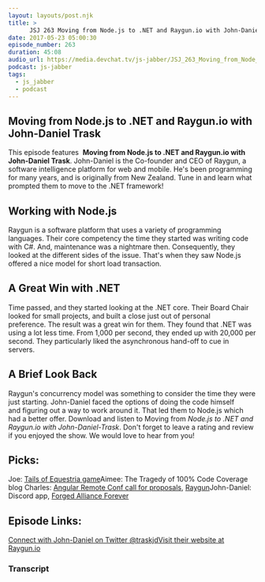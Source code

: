 ```yaml
---
layout: layouts/post.njk
title: >
      JSJ 263 Moving from Node.js to .NET and Raygun.io with John-Daniel Trask
date: 2017-05-23 05:00:30
episode_number: 263
duration: 45:08
audio_url: https://media.devchat.tv/js-jabber/JSJ_263_Moving_from_Node_js_to_NET_and_Raygun_io_with_John_Daniel_Trask.mp3
podcast: js-jabber
tags: 
  - js_jabber
  - podcast
---
```


## Moving from Node.js to .NET and Raygun.io with John-Daniel Trask
This episode features&nbsp; **Moving from Node.js to .NET and Raygun.io with John-Daniel Trask**. John-Daniel is the Co-founder and CEO of Raygun, a software intelligence platform for web and mobile. He's been programming for many years, and is originally from New Zealand. Tune in and learn what prompted them to move to the .NET framework!
## Working with&nbsp;Node.js
Raygun is a software platform that uses&nbsp;a variety of programming languages. Their core competency the time they started was writing code with C#. And, maintenance was a nightmare then. Consequently, they looked at the different sides of the issue. That's when they saw Node.js offered a nice model for short load transaction.
## A Great Win with .NET
Time passed, and they started&nbsp;looking at the .NET core.&nbsp;Their Board Chair looked for small projects, and built a close just out of personal preference.&nbsp;The result was a great win for them. They found that .NET was using a lot less time. From 1,000 per second, they ended up with 20,000 per second. They particularly liked the asynchronous hand-off to cue in servers.
## A Brief Look Back
Raygun's&nbsp;concurrency model was something to consider&nbsp;the time they were just starting. John-Daniel faced the options of doing the code himself and&nbsp;figuring out a way to work around it. That led them to Node.js which had a better offer. Download and listen to Moving from _Node.js to .NET and Raygun.io with John-Daniel-Trask_.&nbsp;Don't forget to leave a rating and review if you enjoyed the show. We would love to hear from you!
## Picks:
Joe: [Tails of Equestria game](http://riverhorse.eu/our-games/my-little-pony-tails-of-equestria/)Aimee: The Tragedy of 100% Code Coverage blog Charles: [Angular Remote Conf call for proposals](https://devchat.tv/conferences/angular-remote-conf-2017), [Raygun](https://raygun.com/)John-Daniel: Discord app, [Forged Alliance Forever](https://www.faforever.com/)
## Episode Links:
[Connect with John-Daniel on Twitter @traskjd](https://twitter.com/traskjd?lang=en)[Visit their website at Raygun.io](https://raygun.com/)

### Transcript


